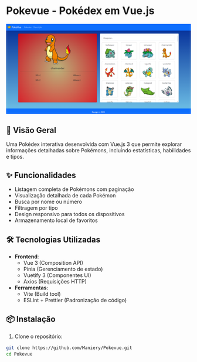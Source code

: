 ﻿# Pokevue - Pokédex em Vue.js

![Preview da Aplicação](public/screenshots/preview.png) <!-- Adicione uma imagem de preview -->

## 🚀 Visão Geral
Uma Pokédex interativa desenvolvida com Vue.js 3 que permite explorar informações detalhadas sobre Pokémons, incluindo estatísticas, habilidades e tipos.

## ✨ Funcionalidades
- Listagem completa de Pokémons com paginação
- Visualização detalhada de cada Pokémon
- Busca por nome ou número
- Filtragem por tipo
- Design responsivo para todos os dispositivos
- Armazenamento local de favoritos

## 🛠️ Tecnologias Utilizadas
- **Frontend**:
  - Vue 3 (Composition API)
  - Pinia (Gerenciamento de estado)
  - Vuetify 3 (Componentes UI)
  - Axios (Requisições HTTP)
- **Ferramentas**:
  - Vite (Build tool)
  - ESLint + Prettier (Padronização de código)

## 📦 Instalação

1. Clone o repositório:
```bash
git clone https://github.com/Maniery/Pokevue.git
cd Pokevue